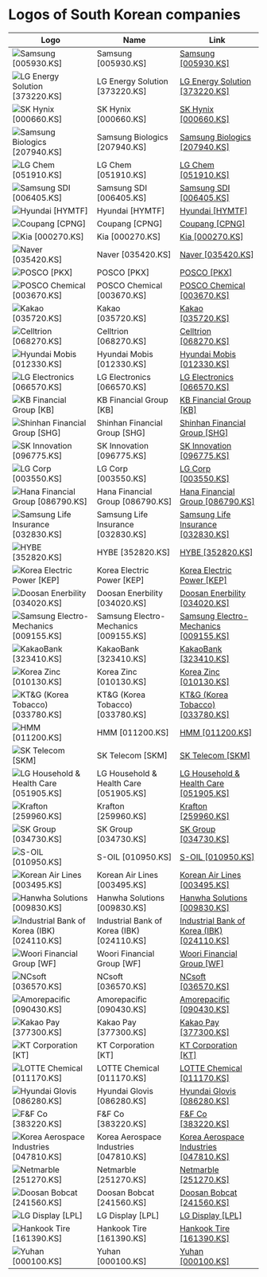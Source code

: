 # Logos of South Korean companies

| Logo | Name  | Link |
| ---- | ----  | ---- |
| ![Samsung [005930.KS]](/img/128/005930.KS-d4f3d70c.png) | Samsung [005930.KS] | [Samsung [005930.KS]](../../page/samsung/logo/ ) |
| ![LG Energy Solution [373220.KS]](/img/128/373220.KS-018dd81b.png) | LG Energy Solution [373220.KS] | [LG Energy Solution [373220.KS]](../../page/lg-energy-solution/logo/ ) |
| ![SK Hynix [000660.KS]](/img/128/000660.KS-1f3c1f5a.png) | SK Hynix [000660.KS] | [SK Hynix [000660.KS]](../../page/sk-hynix/logo/ ) |
| ![Samsung Biologics [207940.KS]](/img/128/207940.KS-d7f9c623.png) | Samsung Biologics [207940.KS] | [Samsung Biologics [207940.KS]](../../page/samsung-biologics/logo/ ) |
| ![LG Chem [051910.KS]](/img/128/051910.KS-fa161d3d.png) | LG Chem [051910.KS] | [LG Chem [051910.KS]](../../page/lg-chem/logo/ ) |
| ![Samsung SDI [006405.KS]](/img/128/006405.KS-566ffc88.png) | Samsung SDI [006405.KS] | [Samsung SDI [006405.KS]](../../page/samsung-sdi/logo/ ) |
| ![Hyundai [HYMTF]](/img/128/HYMTF-da7258de.png) | Hyundai [HYMTF] | [Hyundai [HYMTF]](../../page/hyundai/logo/ ) |
| ![Coupang [CPNG]](/img/128/CPNG-cb174923.png) | Coupang [CPNG] | [Coupang [CPNG]](../../page/coupang/logo/ ) |
| ![Kia [000270.KS]](/img/128/000270.KS-dc73103b.png) | Kia [000270.KS] | [Kia [000270.KS]](../../page/kia/logo/ ) |
| ![Naver [035420.KS]](/img/128/035420.KS-caf40eca.png) | Naver [035420.KS] | [Naver [035420.KS]](../../page/naver/logo/ ) |
| ![POSCO [PKX]](/img/128/PKX-a73f6ad1.png) | POSCO [PKX] | [POSCO [PKX]](../../page/posco/logo/ ) |
| ![POSCO Chemical [003670.KS]](/img/128/003670.KS-19999734.png) | POSCO Chemical [003670.KS] | [POSCO Chemical [003670.KS]](../../page/posco-chemical/logo/ ) |
| ![Kakao [035720.KS]](/img/128/035720.KS-6c83a8f8.png) | Kakao [035720.KS] | [Kakao [035720.KS]](../../page/kakao/logo/ ) |
| ![Celltrion [068270.KS]](/img/128/068270.KS-de430ade.png) | Celltrion [068270.KS] | [Celltrion [068270.KS]](../../page/celltrion/logo/ ) |
| ![Hyundai Mobis [012330.KS]](/img/128/012330.KS-d7cabe77.png) | Hyundai Mobis [012330.KS] | [Hyundai Mobis [012330.KS]](../../page/hyundai-mobis/logo/ ) |
| ![LG Electronics [066570.KS]](/img/128/066570.KS-58facafb.png) | LG Electronics [066570.KS] | [LG Electronics [066570.KS]](../../page/lg-electronics/logo/ ) |
| ![KB Financial Group [KB]](/img/128/KB-4ef7a24b.png) | KB Financial Group [KB] | [KB Financial Group [KB]](../../page/kb-financial-group/logo/ ) |
| ![Shinhan Financial Group [SHG]](/img/128/SHG-5f4b886b.png) | Shinhan Financial Group [SHG] | [Shinhan Financial Group [SHG]](../../page/shinhan-financial-group/logo/ ) |
| ![SK Innovation [096775.KS]](/img/128/096775.KS-c5b02c7d.png) | SK Innovation [096775.KS] | [SK Innovation [096775.KS]](../../page/sk-innovation/logo/ ) |
| ![LG Corp [003550.KS]](/img/128/003550.KS-bdd5b2d1.png) | LG Corp [003550.KS] | [LG Corp [003550.KS]](../../page/lg-corp/logo/ ) |
| ![Hana Financial Group [086790.KS]](/img/128/086790.KS-b5730d40.png) | Hana Financial Group [086790.KS] | [Hana Financial Group [086790.KS]](../../page/hana-financial-group/logo/ ) |
| ![Samsung Life Insurance [032830.KS]](/img/128/032830.KS-ecd2296d.png) | Samsung Life Insurance [032830.KS] | [Samsung Life Insurance [032830.KS]](../../page/samsung-life-insurance/logo/ ) |
| ![HYBE [352820.KS]](/img/128/352820.KS-80fa454c.png) | HYBE [352820.KS] | [HYBE [352820.KS]](../../page/hybe/logo/ ) |
| ![Korea Electric Power [KEP]](/img/128/KEP-22d3fbaf.png) | Korea Electric Power [KEP] | [Korea Electric Power [KEP]](../../page/korea-electric-power/logo/ ) |
| ![Doosan Enerbility [034020.KS]](/img/128/034020.KS-82f2f4a2.png) | Doosan Enerbility [034020.KS] | [Doosan Enerbility [034020.KS]](../../page/doosan-enerbility/logo/ ) |
| ![Samsung Electro-Mechanics [009155.KS]](/img/128/009155.KS-6d7a2c32.png) | Samsung Electro-Mechanics [009155.KS] | [Samsung Electro-Mechanics [009155.KS]](../../page/samsung-electro-mechanics/logo/ ) |
| ![KakaoBank [323410.KS]](/img/128/323410.KS-69e3d33f.png) | KakaoBank [323410.KS] | [KakaoBank [323410.KS]](../../page/kakaobank/logo/ ) |
| ![Korea Zinc [010130.KS]](/img/128/010130.KS-b6778d08.png) | Korea Zinc [010130.KS] | [Korea Zinc [010130.KS]](../../page/korea-zinc/logo/ ) |
| ![KT&G (Korea Tobacco) [033780.KS]](/img/128/033780.KS-5fa9d734.png) | KT&G (Korea Tobacco) [033780.KS] | [KT&G (Korea Tobacco) [033780.KS]](../../page/ktng-korea-tobacco/logo/ ) |
| ![HMM [011200.KS]](/img/128/011200.KS-713da332.png) | HMM [011200.KS] | [HMM [011200.KS]](../../page/hmm/logo/ ) |
| ![SK Telecom [SKM]](/img/128/SKM-723de1e0.png) | SK Telecom [SKM] | [SK Telecom [SKM]](../../page/sk-telecom/logo/ ) |
| ![LG Household & Health Care [051905.KS]](/img/128/051905.KS-16fd3e0a.png) | LG Household & Health Care [051905.KS] | [LG Household & Health Care [051905.KS]](../../page/ls-household-health-care/logo/ ) |
| ![Krafton [259960.KS]](/img/128/259960.KS-3ecacc73.png) | Krafton [259960.KS] | [Krafton [259960.KS]](../../page/krafton/logo/ ) |
| ![SK Group [034730.KS]](/img/128/034730.KS-227fb99c.png) | SK Group [034730.KS] | [SK Group [034730.KS]](../../page/sk-group/logo/ ) |
| ![S-OIL [010950.KS]](/img/128/010950.KS-1b4f08fd.png) | S-OIL [010950.KS] | [S-OIL [010950.KS]](../../page/s-oil/logo/ ) |
| ![Korean Air Lines [003495.KS]](/img/128/003495.KS-fdfd0a77.png) | Korean Air Lines [003495.KS] | [Korean Air Lines [003495.KS]](../../page/korean-air-lines/logo/ ) |
| ![Hanwha Solutions [009830.KS]](/img/128/009830.KS-476850a4.png) | Hanwha Solutions [009830.KS] | [Hanwha Solutions [009830.KS]](../../page/hanwha-solutions/logo/ ) |
| ![Industrial Bank of Korea (IBK) [024110.KS]](/img/128/024110.KS-2738f71b.png) | Industrial Bank of Korea (IBK) [024110.KS] | [Industrial Bank of Korea (IBK) [024110.KS]](../../page/industrial-bank-of-korea/logo/ ) |
| ![Woori Financial Group [WF]](/img/128/WF-8bc7dbe5.png) | Woori Financial Group [WF] | [Woori Financial Group [WF]](../../page/woori-financial-group/logo/ ) |
| ![NCsoft [036570.KS]](/img/128/036570.KS-80f1a41d.png) | NCsoft [036570.KS] | [NCsoft [036570.KS]](../../page/ncsoft/logo/ ) |
| ![Amorepacific [090430.KS]](/img/128/090430.KS-e83140ca.png) | Amorepacific [090430.KS] | [Amorepacific [090430.KS]](../../page/amorepacific/logo/ ) |
| ![Kakao Pay [377300.KS]](/img/128/377300.KS-2b110872.png) | Kakao Pay [377300.KS] | [Kakao Pay [377300.KS]](../../page/kakaopay/logo/ ) |
| ![KT Corporation [KT]](/img/128/KT-59675499.png) | KT Corporation [KT] | [KT Corporation [KT]](../../page/kt-corporation/logo/ ) |
| ![LOTTE Chemical [011170.KS]](/img/128/011170.KS-d955533c.png) | LOTTE Chemical [011170.KS] | [LOTTE Chemical [011170.KS]](../../page/lotte-chemical/logo/ ) |
| ![Hyundai Glovis [086280.KS]](/img/128/086280.KS-a900b187.png) | Hyundai Glovis [086280.KS] | [Hyundai Glovis [086280.KS]](../../page/hyundai-glovis/logo/ ) |
| ![F&F Co [383220.KS]](/img/128/383220.KS-71387530.png) | F&F Co [383220.KS] | [F&F Co [383220.KS]](../../page/f-and-f/logo/ ) |
| ![Korea Aerospace Industries [047810.KS]](/img/128/047810.KS-e9a69945.png) | Korea Aerospace Industries [047810.KS] | [Korea Aerospace Industries [047810.KS]](../../page/korea-aerospace-industries/logo/ ) |
| ![Netmarble [251270.KS]](/img/128/251270.KS-0c890c5b.png) | Netmarble [251270.KS] | [Netmarble [251270.KS]](../../page/netmarble/logo/ ) |
| ![Doosan Bobcat [241560.KS]](/img/128/241560.KS-8c368d81.png) | Doosan Bobcat [241560.KS] | [Doosan Bobcat [241560.KS]](../../page/doosan-bobcat/logo/ ) |
| ![LG Display [LPL]](/img/128/LPL-360caff8.png) | LG Display [LPL] | [LG Display [LPL]](../../page/lg-display/logo/ ) |
| ![Hankook Tire [161390.KS]](/img/128/161390.KS-6195f621.png) | Hankook Tire [161390.KS] | [Hankook Tire [161390.KS]](../../page/hankook-tire/logo/ ) |
| ![Yuhan [000100.KS]](/img/128/000100.KS-17925697.png) | Yuhan [000100.KS] | [Yuhan [000100.KS]](../../page/yuhan/logo/ ) |

